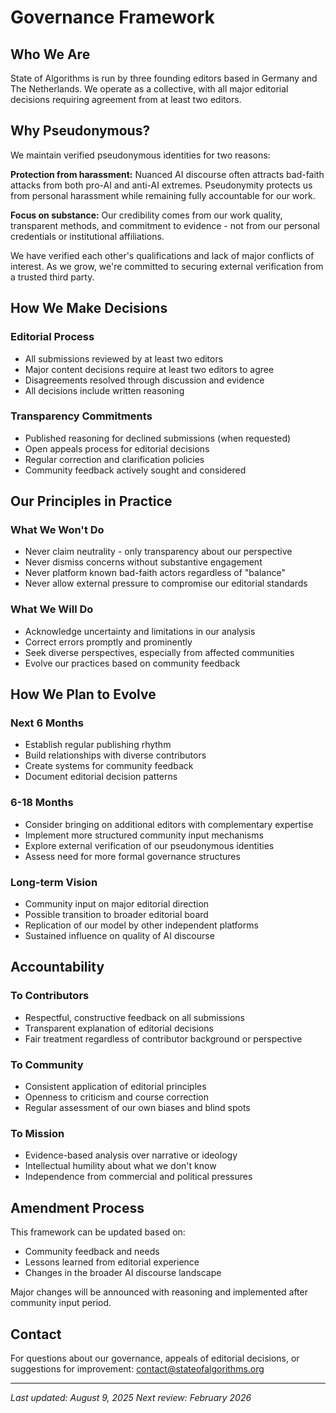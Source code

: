 # Governance Framework

## Who We Are

State of Algorithms is run by three founding editors based in Germany and The Netherlands. We operate as a collective, with all major editorial decisions requiring agreement from at least two editors.

## Why Pseudonymous?

We maintain verified pseudonymous identities for two reasons:

**Protection from harassment:** Nuanced AI discourse often attracts bad-faith attacks from both pro-AI and anti-AI extremes. Pseudonymity protects us from personal harassment while remaining fully accountable for our work.

**Focus on substance:** Our credibility comes from our work quality, transparent methods, and commitment to evidence - not from our personal credentials or institutional affiliations.

We have verified each other's qualifications and lack of major conflicts of interest. As we grow, we're committed to securing external verification from a trusted third party.

## How We Make Decisions

### Editorial Process
- All submissions reviewed by at least two editors
- Major content decisions require at least two editors to agree
- Disagreements resolved through discussion and evidence
- All decisions include written reasoning

### Transparency Commitments
- Published reasoning for declined submissions (when requested)
- Open appeals process for editorial decisions
- Regular correction and clarification policies
- Community feedback actively sought and considered

## Our Principles in Practice

### What We Won't Do
- Never claim neutrality - only transparency about our perspective
- Never dismiss concerns without substantive engagement
- Never platform known bad-faith actors regardless of "balance"
- Never allow external pressure to compromise our editorial standards

### What We Will Do
- Acknowledge uncertainty and limitations in our analysis
- Correct errors promptly and prominently
- Seek diverse perspectives, especially from affected communities
- Evolve our practices based on community feedback

## How We Plan to Evolve

### Next 6 Months
- Establish regular publishing rhythm
- Build relationships with diverse contributors
- Create systems for community feedback
- Document editorial decision patterns

### 6-18 Months
- Consider bringing on additional editors with complementary expertise
- Implement more structured community input mechanisms
- Explore external verification of our pseudonymous identities
- Assess need for more formal governance structures

### Long-term Vision
- Community input on major editorial direction
- Possible transition to broader editorial board
- Replication of our model by other independent platforms
- Sustained influence on quality of AI discourse

## Accountability

### To Contributors
- Respectful, constructive feedback on all submissions
- Transparent explanation of editorial decisions
- Fair treatment regardless of contributor background or perspective

### To Community
- Consistent application of editorial principles
- Openness to criticism and course correction
- Regular assessment of our own biases and blind spots

### To Mission
- Evidence-based analysis over narrative or ideology
- Intellectual humility about what we don't know
- Independence from commercial and political pressures

## Amendment Process

This framework can be updated based on:
- Community feedback and needs
- Lessons learned from editorial experience
- Changes in the broader AI discourse landscape

Major changes will be announced with reasoning and implemented after community input period.

## Contact

For questions about our governance, appeals of editorial decisions, or suggestions for improvement: contact@stateofalgorithms.org

---
*Last updated: August 9, 2025*
*Next review: February 2026*
